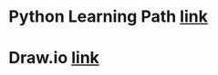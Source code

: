 # Python Learning Path [link](https://docs.google.com/document/d/1RbDMiRJXJR_ZCrZCnwfKEVKXbXZRjuHS8aTClRAMGVA/edit?tab=t.0)
# Draw.io [link](https://app.diagrams.net/#G12j5CEGsLFFNPRDsKk3Xe4dfaSK-CsZr9#%7B%22pageId%22%3A%222jflK-wbPpf0nM1zGxNS%22%7D)